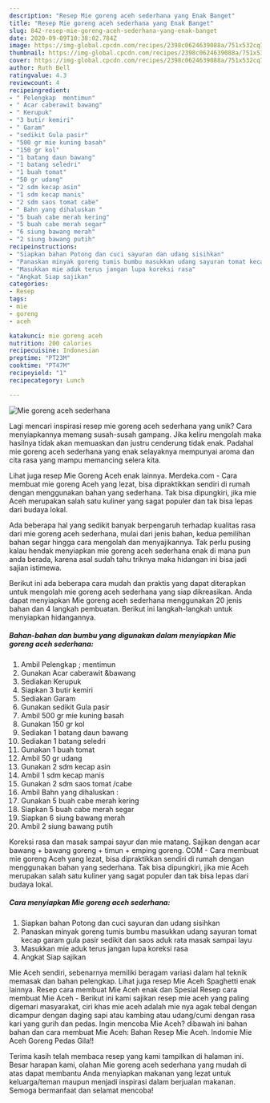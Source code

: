 ```yaml
---
description: "Resep Mie goreng aceh sederhana yang Enak Banget"
title: "Resep Mie goreng aceh sederhana yang Enak Banget"
slug: 842-resep-mie-goreng-aceh-sederhana-yang-enak-banget
date: 2020-09-09T10:38:02.784Z
image: https://img-global.cpcdn.com/recipes/2398c0624639088a/751x532cq70/mie-goreng-aceh-sederhana-foto-resep-utama.jpg
thumbnail: https://img-global.cpcdn.com/recipes/2398c0624639088a/751x532cq70/mie-goreng-aceh-sederhana-foto-resep-utama.jpg
cover: https://img-global.cpcdn.com/recipes/2398c0624639088a/751x532cq70/mie-goreng-aceh-sederhana-foto-resep-utama.jpg
author: Ruth Bell
ratingvalue: 4.3
reviewcount: 4
recipeingredient:
- " Pelengkap  mentimun"
- " Acar caberawit bawang"
- " Kerupuk"
- "3 butir kemiri"
- " Garam"
- "sedikit Gula pasir"
- "500 gr mie kuning basah"
- "150 gr kol"
- "1 batang daun bawang"
- "1 batang seledri"
- "1 buah tomat"
- "50 gr udang"
- "2 sdm kecap asin"
- "1 sdm kecap manis"
- "2 sdm saos tomat cabe"
- " Bahn yang dihaluskan "
- "5 buah cabe merah kering"
- "5 buah cabe merah segar"
- "6 siung bawang merah"
- "2 siung bawang putih"
recipeinstructions:
- "Siapkan bahan Potong dan cuci sayuran dan udang sisihkan"
- "Panaskan minyak goreng tumis bumbu masukkan udang sayuran tomat kecap garam gula pasir sedikit dan saos aduk rata masak sampai layu"
- "Masukkan mie aduk terus jangan lupa koreksi rasa"
- "Angkat Siap sajikan"
categories:
- Resep
tags:
- mie
- goreng
- aceh

katakunci: mie goreng aceh 
nutrition: 200 calories
recipecuisine: Indonesian
preptime: "PT23M"
cooktime: "PT47M"
recipeyield: "1"
recipecategory: Lunch

---
```



![Mie goreng aceh sederhana](https://img-global.cpcdn.com/recipes/2398c0624639088a/751x532cq70/mie-goreng-aceh-sederhana-foto-resep-utama.jpg)

Lagi mencari inspirasi resep mie goreng aceh sederhana yang unik? Cara menyiapkannya memang susah-susah gampang. Jika keliru mengolah maka hasilnya tidak akan memuaskan dan justru cenderung tidak enak. Padahal mie goreng aceh sederhana yang enak selayaknya mempunyai aroma dan cita rasa yang mampu memancing selera kita.

Lihat juga resep Mie Goreng Aceh enak lainnya. Merdeka.com - Cara membuat mie goreng Aceh yang lezat, bisa dipraktikkan sendiri di rumah dengan menggunakan bahan yang sederhana. Tak bisa dipungkiri, jika mie Aceh merupakan salah satu kuliner yang sagat populer dan tak bisa lepas dari budaya lokal.

Ada beberapa hal yang sedikit banyak berpengaruh terhadap kualitas rasa dari mie goreng aceh sederhana, mulai dari jenis bahan, kedua pemilihan bahan segar hingga cara mengolah dan menyajikannya. Tak perlu pusing kalau hendak menyiapkan mie goreng aceh sederhana enak di mana pun anda berada, karena asal sudah tahu triknya maka hidangan ini bisa jadi sajian istimewa.


Berikut ini ada beberapa cara mudah dan praktis yang dapat diterapkan untuk mengolah mie goreng aceh sederhana yang siap dikreasikan. Anda dapat menyiapkan Mie goreng aceh sederhana menggunakan 20 jenis bahan dan 4 langkah pembuatan. Berikut ini langkah-langkah untuk menyiapkan hidangannya.

<!--inarticleads1-->

##### Bahan-bahan dan bumbu yang digunakan dalam menyiapkan Mie goreng aceh sederhana:

1. Ambil  Pelengkap ; mentimun
1. Gunakan  Acar caberawit &amp;bawang
1. Sediakan  Kerupuk
1. Siapkan 3 butir kemiri
1. Sediakan  Garam
1. Gunakan sedikit Gula pasir
1. Ambil 500 gr mie kuning basah
1. Gunakan 150 gr kol
1. Sediakan 1 batang daun bawang
1. Sediakan 1 batang seledri
1. Gunakan 1 buah tomat
1. Ambil 50 gr udang
1. Gunakan 2 sdm kecap asin
1. Ambil 1 sdm kecap manis
1. Gunakan 2 sdm saos tomat /cabe
1. Ambil  Bahn yang dihaluskan :
1. Gunakan 5 buah cabe merah kering
1. Siapkan 5 buah cabe merah segar
1. Siapkan 6 siung bawang merah
1. Ambil 2 siung bawang putih


Koreksi rasa dan masak sampai sayur dan mie matang⁣. Sajikan dengan acar bawang + bawang goreng + timun + emping goreng. COM - Cara membuat mie goreng Aceh yang lezat, bisa dipraktikkan sendiri di rumah dengan menggunakan bahan yang sederhana. Tak bisa dipungkiri, jika mie Aceh merupakan salah satu kuliner yang sagat populer dan tak bisa lepas dari budaya lokal. 

<!--inarticleads2-->

##### Cara menyiapkan Mie goreng aceh sederhana:

1. Siapkan bahan Potong dan cuci sayuran dan udang sisihkan
1. Panaskan minyak goreng tumis bumbu masukkan udang sayuran tomat kecap garam gula pasir sedikit dan saos aduk rata masak sampai layu
1. Masukkan mie aduk terus jangan lupa koreksi rasa
1. Angkat Siap sajikan


Mie Aceh sendiri, sebenarnya memiliki beragam variasi dalam hal teknik memasak dan bahan pelengkap. Lihat juga resep Mie Aceh Spaghetti enak lainnya. Resep cara membuat Mie Aceh enak dan Spesial Resep cara membuat Mie Aceh - Berikut ini kami sajikan resep mie aceh yang paling digemari masyarakat, ciri khas mie aceh adalah mie nya agak tebal dengan dicampur dengan daging sapi atau kambing atau udang/cumi dengan rasa kari yang gurih dan pedas. Ingin mencoba Mie Aceh? dibawah ini bahan bahan dan cara membuat Mie Aceh: Bahan Resep Mie Aceh. Indomie Mie Aceh Goreng Pedas Gila!! 

Terima kasih telah membaca resep yang kami tampilkan di halaman ini. Besar harapan kami, olahan Mie goreng aceh sederhana yang mudah di atas dapat membantu Anda menyiapkan makanan yang lezat untuk keluarga/teman maupun menjadi inspirasi dalam berjualan makanan. Semoga bermanfaat dan selamat mencoba!
